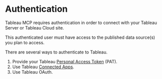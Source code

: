 # Authentication

Tableau MCP requires authentication in order to connect with your Tableau Server or Tableau Cloud
site.

This authenticated user must have access to the published data source(s) you plan to access.

There are several ways to authenticate to Tableau.

1. Provide your Tableau [Personal Access Token][pat] (PAT).
2. Use Tableau
   [Connected Apps](https://help.tableau.com/current/online/en-us/connected_apps.htm#direct-trust).
3. Use Tableau OAuth.

[pat]: https://help.tableau.com/current/server/en-us/security_personal_access_tokens.htm
